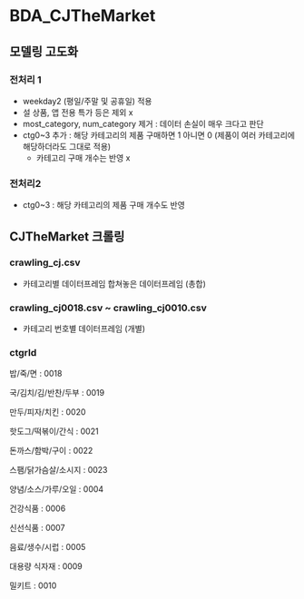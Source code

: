 # BDA_CJTheMarket
## 모델링 고도화
### 전처리 1
- weekday2 (평일/주말 및 공휴일) 적용
- 설 상품, 앱 전용 특가 등은 제외 x
- most_category, num_category 제거 : 데이터 손실이 매우 크다고 판단
- ctg0~3 추가 : 해당 카테고리의 제품 구매하면 1 아니면 0 (제품이 여러 카테고리에 해당하더라도 그대로 적용)
    - 카테고리 구매 개수는 반영 x

### 전처리2
- ctg0~3 : 해당 카테고리의 제품 구매 개수도 반영

## CJTheMarket 크롤링

### crawling_cj.csv 
- 카테고리별 데이터프레임 합쳐놓은 데이터프레임 (총합)

### crawling_cj0018.csv ~ crawling_cj0010.csv 
- 카테고리 번호별 데이터프레임 (개별)

### ctgrId

밥/죽/면 : 0018
  
국/김치/김/반찬/두부 : 0019
  
만두/피자/치킨 : 0020
  
핫도그/떡볶이/간식 : 0021
  
돈까스/함박/구이 : 0022
  
스팸/닭가슴살/소시지 :  0023
  
양념/소스/가루/오일 : 0004

건강식품 : 0006

신선식품 : 0007

음료/생수/시럽 : 0005

대용량 식자재 : 0009

밀키트 : 0010
